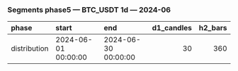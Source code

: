 ### Segments phase5 — BTC_USDT 1d — 2024-06

| phase        | start               | end                 |   d1_candles |   h2_bars |
|:-------------|:--------------------|:--------------------|-------------:|----------:|
| distribution | 2024-06-01 00:00:00 | 2024-06-30 00:00:00 |           30 |       360 |